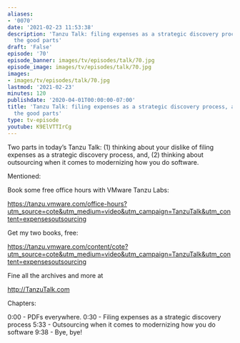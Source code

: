 ```yaml
---
aliases:
- '0070'
date: '2021-02-23 11:53:38'
description: 'Tanzu Talk: filing expenses as a strategic discovery process, and, outsourcing,
  the good parts'
draft: 'False'
episode: '70'
episode_banner: images/tv/episodes/talk/70.jpg
episode_image: images/tv/episodes/talk/70.jpg
images:
- images/tv/episodes/talk/70.jpg
lastmod: '2021-02-23'
minutes: 120
publishdate: '2020-04-01T00:00:00-07:00'
title: 'Tanzu Talk: filing expenses as a strategic discovery process, and, outsourcing,
  the good parts'
type: tv-episode
youtube: K9ElVTTIrCg
---
```


Two parts in today’s Tanzu Talk: (1) thinking about your dislike of
filing expenses as a strategic discovery process, and, (2) thinking about outsourcing when it comes to modernizing how you do software.

Mentioned:

Book some free office hours with VMware Tanzu Labs:

https://tanzu.vmware.com/office-hours?utm_source=cote&utm_medium=video&utm_campaign=TanzuTalk&utm_content=expensesoutsourcing

Get my two books, free:

https://tanzu.vmware.com/content/cote?utm_source=cote&utm_medium=video&utm_campaign=TanzuTalk&utm_content=expensesoutsourcing

Fine all the archives and more at

http://TanzuTalk.com

Chapters:

0:00 - PDFs everywhere.
0:30 - Filing expenses as a strategic discovery process
5:33 - Outsourcing when it comes to modernizing how you do software
9:38 - Bye, bye!